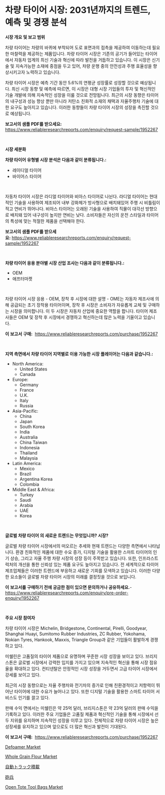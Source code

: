 <p><h1>차량 타이어 시장: 2031년까지의 트렌드, 예측 및 경쟁 분석</h1></p><p><strong>시장 개요 및 보고 범위</strong></p>
<p><p>차량 타이어는 차량의 바퀴에 부착되어 도로 표면과의 접촉을 제공하여 이동하는데 필요한 마찰력을 제공하는 제품입니다. 차량 타이어 시장은 기존의 공기가 들어있는 타이어에서 자동차 업계의 최신 기술과 혁신에 따라 발전을 거듭하고 있습니다. 이 시장은 신기술 및 지속가능한 소재에 중점을 두고 있어, 차량 운행 중의 안전성과 주행 효율성을 향상시키고자 노력하고 있습니다.</p><p>차량 타이어 시장은 예측 기간 동안 5.6%의 연평균 성장률로 성장할 것으로 예상됩니다. 최신 시장 동향 및 예측에 따르면, 이 시장은 대형 시장 기업들의 투자 및 혁신적인 기술 개발에 의해 지속적인 성장을 이룰 것으로 전망됩니다. 최근의 시장 동향은 타이어의 내구성과 성능 향상 뿐만 아니라 저탄소 친화적 소재의 채택과 자율주행차 기술에 대한 요구도 높아지고 있습니다. 이러한 동향들이 차량 타이어 시장의 성장을 촉진할 것으로 예상됩니다.</p></p>
<p><strong>보고서의 샘플 PDF를 받으세요:</strong> <a href="https://www.reliableresearchreports.com/enquiry/request-sample/1952267">https://www.reliableresearchreports.com/enquiry/request-sample/1952267</a></p>
<p>&nbsp;</p>
<p><strong>시장 세분화</strong></p>
<p><strong>차량 타이어 유형별 시장 분석은 다음과 같이 분류됩니다.:</strong></p>
<p><ul><li>레이디얼 타이어</li><li>바이어스 타이어</li></ul></p>
<p>&nbsp;</p>
<p><p>자동차 타이어 시장은 라디얼 타이어와 비아스 타이어로 나뉜다. 라디얼 타이어는 현대적인 기술을 사용하여 제조되어 내부 강화체가 방사형으로 배치돼있어 주행 시 비틀림이 적고 연비가 뛰어나다. 비아스 타이어는 오래된 기술을 사용하여 직물이 대각선 방향으로 배치돼 있어 내구성이 높지만 연비는 낮다. 소비자들은 자신의 운전 스타일과 타이어의 특성에 맞는 적절한 제품을 선택해야 한다.</p></p>
<p><strong>보고서의 샘플 PDF를 받으세요:</strong>&nbsp;<a href="https://www.reliableresearchreports.com/enquiry/request-sample/1952267">https://www.reliableresearchreports.com/enquiry/request-sample/1952267</a></p>
<p>&nbsp;</p>
<p><strong> 차량 타이어 응용 분야별 시장 산업 조사는 다음과 같이 분류됩니다.:</strong></p>
<p><ul><li>OEM</li><li>애프터마켓</li></ul></p>
<p>&nbsp;</p>
<p><p>차량 타이어 시장 응용 - OEM, 장착 후 시장에 대한 설명 - OME는 자동차 제조사에 의해 공급되는 초기 장착용 타이어이며, 장착 후 시장은 소비자가 자유롭게 교체 및 구매하는 시장을 의미합니다. 이 두 시장은 자동차 산업에 중요한 역할을 합니다. 타이어 제조사들은 OEM 및 장착 후 시장에서 경쟁하고 혁신하는데 많은 노력을 기울이고 있습니다.</p></p>
<p><strong>이 보고서 구매:</strong>&nbsp; <a href="https://www.reliableresearchreports.com/purchase/1952267">https://www.reliableresearchreports.com/purchase/1952267</a></p>
<p>&nbsp;</p>
<p><strong>지역 측면에서 차량 타이어 지역별로 이용 가능한 시장 플레이어는 다음과 같습니다.:</strong></p>
<p><ul>
    <li>
        North America:
        <ul>
            <li>United States</li>
            <li>Canada</li>
        </ul>
    </li>
    <li>
        Europe:
        <ul>
            <li>Germany</li>
            <li>France</li>
            <li>U.K.</li>
            <li>Italy</li>
            <li>Russia</li>
        </ul>
    </li>
    <li>
        Asia-Pacific:
        <ul>
            <li>China</li>
            <li>Japan</li>
            <li>South Korea</li>
            <li>India</li>
            <li>Australia</li>
            <li>China Taiwan</li>
            <li>Indonesia</li>
            <li>Thailand</li>
            <li>Malaysia</li>
        </ul>
    </li>
    <li>
        Latin America:
        <ul>
            <li>Mexico</li>
            <li>Brazil</li>
            <li>Argentina Korea</li>
            <li>Colombia</li>
        </ul>
    </li>
    <li>
        Middle East & Africa:
        <ul>
            <li>Turkey</li>
            <li>Saudi</li>
            <li>Arabia</li>
            <li>UAE</li>
            <li>Korea</li>
        </ul>
    </li>
    </ul></p>
<p>&nbsp;</p>
<p><strong>글로벌 차량 타이어 의 새로운 트렌드는 무엇입니까? 시장?</strong></p>
<p><p>글로벌 차량 타이어 시장에서의 떠오르는 추세와 현재 트렌드는 다양한 측면에서 나타납니다. 환경 친화적인 제품에 대한 수요 증가, 디지털 기술을 활용한 스마트 타이어의 인기 상승, 그리고 자율 주행 차량 시장의 성장 등이 주목받고 있습니다. 또한, 인프라스트럭처의 개선을 통한 신뢰성 있는 제품 요구도 높아지고 있습니다. 전 세계적으로 타이어 제조업체들은 이러한 트렌드에 부응하고 새로운 기회를 모색하고 있습니다. 이러한 다양한 요소들이 글로벌 차량 타이어 시장의 미래를 결정짓을 것으로 보입니다.</p></p>
<p><strong>이 보고서를 구매하기 전에 궁금한 점이 있으면 문의하거나 공유하세요.</strong>- <a href="https://www.reliableresearchreports.com/enquiry/pre-order-enquiry/1952267">https://www.reliableresearchreports.com/enquiry/pre-order-enquiry/1952267</a></p>
<p>&nbsp;</p>
<p><strong>주요 시장 참여자</strong></p>
<p><p>차량 타이어 시장은 Michelin, Bridgestone, Continental, Pirelli, Goodyear, Shanghai Huayi, Sumitomo Rubber Industries, ZC Rubber, Yokohama, Nokian Tyres, Hankook, Maxxis, Triangle Group과 같은 기업들이 활발하게 경쟁하고 있다. </p><p>미쉘린은 고품질의 타이어 제품으로 유명하며 꾸준한 시장 성장을 보이고 있다. 브리지스톤은 글로벌 시장에서 강력한 입지를 가지고 있으며 지속적인 혁신을 통해 시장 점유율을 확대하고 있다. 컨티넨탈은 안정적인 시장 성장을 거두면서 고급 타이어 시장에서 강세를 보이고 있다.</p><p>최근의 시장 동향으로는 자율 주행차와 전기차의 증가로 인해 친환경적이고 저항력이 뛰어난 타이어에 대한 수요가 늘어나고 있다. 또한 디지털 기술을 활용한 스마트 타이어 서비스도 인기를 끌고 있다.</p><p>판매 수익 면에서는 미쉘린은 약 25억 달러, 브리지스톤은 약 23억 달러의 판매 수익을 기록하고 있다. 이러한 주요 기업들은 고품질 제품과 혁신적인 기술을 통해 시장에서 선두 지위를 유지하며 지속적인 성장을 이루고 있다. 전체적으로 차량 타이어 시장은 높은 성장세를 유지하고 있으며 앞으로도 더 많은 혁신과 발전이 기대된다.</p></p>
<p><strong>이 보고서 구매:</strong>&nbsp;&nbsp;<a href="https://www.reliableresearchreports.com/purchase/1952267">https://www.reliableresearchreports.com/purchase/1952267</a></p>
<p><p><a href="https://github.com/beatblasta/Market-Research-Report-List-2/blob/main/defoamer-market.md">Defoamer Market</a></p><p><a href="https://view.publitas.com/reportprime-1/whole-grain-flour-market-size-share-trends-analysis-report-by-application-regional-outlook-competitive-strategies-and-segment-forecasts-2024-2031/">Whole Grain Flour Market</a></p><p><a href="https://medium.com/@alliegrater55/%E8%87%AA%E5%8B%95%E3%83%88%E3%83%A9%E3%83%83%E3%82%AF%E7%A9%8D%E8%BC%89%E5%B8%82%E5%A0%B4%E3%81%AE%E5%B1%95%E6%9C%9B-%E6%A5%AD%E7%95%8C%E6%A6%82%E8%A6%81%E3%81%A8%E4%BA%88%E6%B8%AC-2024%E5%B9%B4%E3%81%8B%E3%82%892031%E5%B9%B4%E3%81%BE%E3%81%A7-d6fddc8713c5">自動トラック積載</a></p><p><a href="https://medium.com/@alliegrater55/%E7%A0%B2%E5%85%B5%E5%B8%82%E5%A0%B4%E3%81%AE%E8%A6%8F%E6%A8%A1%E3%81%A8%E5%B8%82%E5%A0%B4%E5%8B%95%E5%90%91-%E5%AE%8C%E5%85%A8%E3%81%AA%E7%94%A3%E6%A5%AD%E6%A6%82%E8%A6%81-2024%E5%B9%B4%E3%81%8B%E3%82%892031%E5%B9%B4%E3%81%BE%E3%81%A7-d1dc88e08b51">砲兵</a></p><p><a href="https://simplistic-meeting-7ee.notion.site/Open-Tote-Tool-Bags-Market-Size-Share-Trends-Analysis-Report-By-Material-By-Type-By-End-user-B-1d22499985754cc48f49c8c33090b08b">Open Tote Tool Bags Market</a></p></p>
